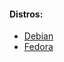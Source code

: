 #### Distros:
- [Debian](https://cloud.debian.org/images/cloud/)
- [Fedora](https://alt.fedoraproject.org/cloud/)
